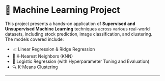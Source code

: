 # 🤖 Machine Learning Project

This project presents a hands-on application of **Supervised and Unsupervised Machine Learning** techniques across various real-world datasets, including stock prediction, image classification, and clustering. The models covered include:

- 📈 Linear Regression & Ridge Regression
- 👥 K-Nearest Neighbors (KNN)
- 🎯 Logistic Regression (with Hyperparameter Tuning and Evaluation)
- 🔍 K-Means Clustering

---
